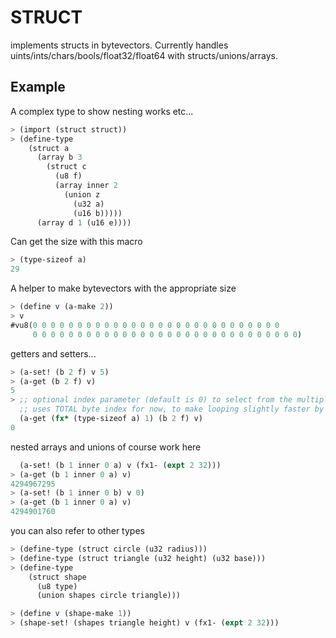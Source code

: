 # STRUCT
implements structs in bytevectors. Currently handles uints/ints/chars/bools/float32/float64 with structs/unions/arrays.

## Example

A complex type to show nesting works etc...
```scheme
> (import (struct struct))
> (define-type
    (struct a
      (array b 3
        (struct c
          (u8 f) 
          (array inner 2
            (union z 
              (u32 a) 
              (u16 b)))))
      (array d 1 (u16 e))))
```

Can get the size with this macro
```scheme
> (type-sizeof a)
29
```

A helper to make bytevectors with the appropriate size
```scheme
> (define v (a-make 2))
> v
#vu8(0 0 0 0 0 0 0 0 0 0 0 0 0 0 0 0 0 0 0 0 0 0 0 0 0 0 0 0
     0 0 0 0 0 0 0 0 0 0 0 0 0 0 0 0 0 0 0 0 0 0 0 0 0 0 0 0 0 0)

```

getters and setters...
```scheme
> (a-set! (b 2 f) v 5)
> (a-get (b 2 f) v)
5
> ;; optional index parameter (default is 0) to select from the multiple elements in the one bytevector
  ;; uses TOTAL byte index for now, to make looping slightly faster by avoiding uneeded multiplications
  (a-get (fx* (type-sizeof a) 1) (b 2 f) v)
0
```

nested arrays and unions of course work here
```scheme
  (a-set! (b 1 inner 0 a) v (fx1- (expt 2 32)))
> (a-get (b 1 inner 0 a) v)
4294967295
> (a-set! (b 1 inner 0 b) v 0)
> (a-get (b 1 inner 0 a) v)
4294901760
```

you can also refer to other types
```scheme
> (define-type (struct circle (u32 radius)))
> (define-type (struct triangle (u32 height) (u32 base)))
> (define-type
    (struct shape
      (u8 type)
      (union shapes circle triangle)))

> (define v (shape-make 1))
> (shape-set! (shapes triangle height) v (fx1- (expt 2 32)))
```
